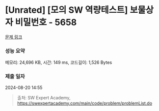 # [Unrated] [모의 SW 역량테스트] 보물상자 비밀번호 - 5658 

[문제 링크](https://swexpertacademy.com/main/code/problem/problemDetail.do?contestProbId=AWXRUN9KfZ8DFAUo) 

### 성능 요약

메모리: 24,696 KB, 시간: 149 ms, 코드길이: 1,526 Bytes

### 제출 일자

2024-08-20 14:55



> 출처: SW Expert Academy, https://swexpertacademy.com/main/code/problem/problemList.do